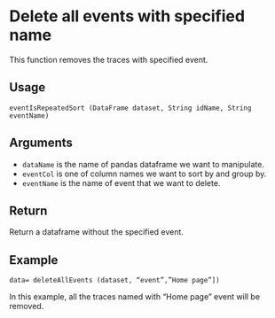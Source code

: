 # Delete all events with specified name

This function removes the traces with specified event.

## Usage
``
eventIsRepeatedSort (DataFrame dataset, String idName, String eventName)
``

## Arguments
- `dataName` is the name of pandas dataframe we want to manipulate.
- `eventCol` is one of column names we want to sort by and group by.
- `eventName` is the name of event that we want to delete.

## Return
Return a dataframe without the specified event.

## Example
```
data= deleteAllEvents (dataset, “event”,”Home page”])
```

In this example, all the traces named with “Home page” event will be removed.